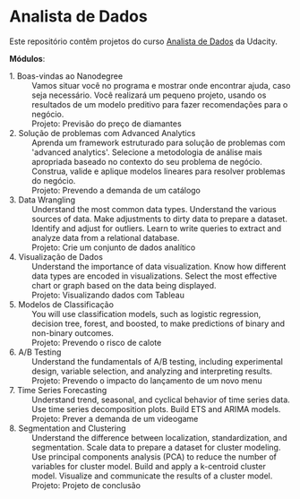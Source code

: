 # Analista de Dados
Este repositório contêm projetos do curso [Analista de Dados](https://br.udacity.com/course/predictive-analytics-for-business--nd008) da Udacity.


__Módulos__:

<dl>
  <dt>1. Boas-vindas ao Nanodegree</dt>
  <dd>Vamos situar você no programa e mostrar onde encontrar ajuda, caso seja necessário. Você realizará um pequeno projeto, usando os resultados de um modelo preditivo para fazer recomendações para o negócio.</dd>
  <dd>Projeto: Previsão do preço de diamantes</dd>
  
  <dt>2. Solução de problemas com Advanced Analytics<dt>
  <dd>Aprenda um framework estruturado para solução de problemas com 'advanced analytics'. Selecione a metodologia de análise mais apropriada baseado no contexto do seu problema de negócio. Construa, valide e aplique modelos lineares para resolver problemas do negócio.</dd>
  <dd>Projeto: Prevendo a demanda de um catálogo</dd>
    
  <dt>3. Data Wrangling<dt>
  <dd>Understand the most common data types. Understand the various sources of data. Make adjustments to dirty data to prepare a dataset. Identify and adjust for outliers. Learn to write queries to extract and analyze data from a relational database.</dd>
  <dd>Projeto: Crie um conjunto de dados analítico</dd>
    
  <dt>4. Visualização de Dados<dt>
  <dd>Understand the importance of data visualization. Know how different data types are encoded in visualizations. Select the most effective chart or graph based on the data being displayed.</dd>
  <dd>Projeto: Visualizando dados com Tableau</dd>
    
  <dt>5. Modelos de Classificação<dt>
  <dd>You will use classification models, such as logistic regression, decision tree, forest, and boosted, to make predictions of binary and non-binary outcomes.</dd>
  <dd>Projeto: Prevendo o risco de calote</dd>
    
  <dt>6. A/B Testing<dt>
  <dd>Understand the fundamentals of A/B testing, including experimental design, variable selection, and analyzing and interpreting results.</dd>
  <dd>Projeto: Prevendo o impacto do lançamento de um novo menu</dd>
    
  <dt>7. Time Series Forecasting<dt>
  <dd>Understand trend, seasonal, and cyclical behavior of time series data. Use time series decomposition plots. Build ETS and ARIMA models.</dd>
  <dd>Projeto: Prever a demanda de um videogame</dd>
    
  <dt>8. Segmentation and Clustering<dt>
  <dd>Understand the difference between localization, standardization, and segmentation. Scale data to prepare a dataset for cluster modeling. Use principal components analysis (PCA) to reduce the number of variables for cluster model. Build and apply a k-centroid cluster model. Visualize and communicate the results of a cluster model.</dd>
  <dd>Projeto: Projeto de conclusão</dd>
</dl>

